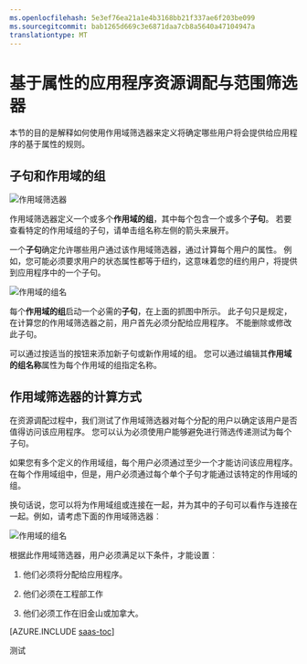```yaml
---
ms.openlocfilehash: 5e3ef76ea21a1e4b3168bb21f337ae6f203be099
ms.sourcegitcommit: bab1265d669c3e6871daa7cb8a5640a47104947a
translationtype: MT
---
```

<properties
    pageTitle="基于属性的应用程序资源调配与范围筛选器"
    description="了解如何使用作用域筛选器来阻止支持自动化的用户提供从如果对象不能满足您的业务需求实际配置的应用程序中的对象。"
    services="active-directory"
    documentationCenter=""
    authors="markusvi"
    manager="swadhwa"
    editor=""/>

<tags
    ms.service="active-directory"
    ms.workload="identity"
    ms.tgt_pltfrm="na"
    ms.devlang="na"
    ms.topic="article"
    ms.date="07/27/2015"
    ms.author="markusvi"/>


# 基于属性的应用程序资源调配与范围筛选器

本节的目的是解释如何使用作用域筛选器来定义将确定哪些用户将会提供给应用程序的基于属性的规则。





## 子句和作用域的组


![作用域筛选器][1] 




作用域筛选器定义一个或多个**作用域的组**，其中每个包含一个或多个**子句**。 若要查看特定的作用域组的子句，请单击组名称左侧的箭头来展开。

一个**子句**确定允许哪些用户通过该作用域筛选器，通过计算每个用户的属性。 例如，您可能必须要求用户的状态属性都等于纽约，这意味着您的纽约用户，将提供到应用程序中的一个子句。

![作用域的组名][2] 



每个**作用域的组**启动一个必需的**子句**，在上面的抓图中所示。 此子句只是规定，在计算您的作用域筛选器之前，用户首先必须分配给应用程序。 不能删除或修改此子句。

可以通过按适当的按钮来添加新子句或新作用域的组。 您可以通过编辑其**作用域的组名称**属性为每个作用域的组指定名称。





## 作用域筛选器的计算方式

在资源调配过程中，我们测试了作用域筛选器对每个分配的用户以确定该用户是否值得访问该应用程序。 您可以认为必须使用户能够避免进行筛选传递测试为每个子句。 

如果您有多个定义的作用域组，每个用户必须通过至少一个才能访问该应用程序。 在每个作用域组中，但是，用户必须通过每个单个子句才能通过该特定的作用域的组。 

换句话说，您可以将为作用域组或连接在一起，并为其中的子句可以看作与连接在一起。例如，请考虑下面的作用域筛选器︰


![作用域的组名][2]  


根据此作用域筛选器，用户必须满足以下条件，才能设置︰

1. 他们必须将分配给应用程序。

2. 他们必须在工程部工作

3. 他们必须工作在旧金山或加拿大。


[AZURE.INCLUDE [saas-toc](../../includes/active-directory-saas-toc.md)]

<!--Image references-->
[1]: ./media/active-directory-saas-scoping-filters/ic782811.png
[2]: ./media/active-directory-saas-scoping-filters/ic782812.png
[3]: ./active-directory-saas-scoping-filters/ic782813.png

测试
